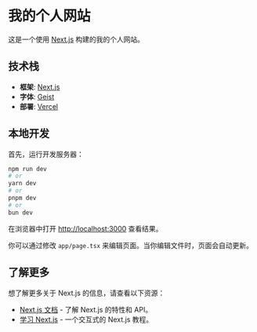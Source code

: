 # 我的个人网站

这是一个使用 [Next.js](https://nextjs.org) 构建的我的个人网站。

## 技术栈

*   **框架**: [Next.js](https://nextjs.org/)
*   **字体**: [Geist](https://vercel.com/font)
*   **部署**: [Vercel](https://vercel.com/)

## 本地开发

首先，运行开发服务器：

```bash
npm run dev
# or
yarn dev
# or
pnpm dev
# or
bun dev
```

在浏览器中打开 [http://localhost:3000](http://localhost:3000) 查看结果。

你可以通过修改 `app/page.tsx` 来编辑页面。当你编辑文件时，页面会自动更新。

## 了解更多

想了解更多关于 Next.js 的信息，请查看以下资源：

- [Next.js 文档](https://nextjs.org/docs) - 了解 Next.js 的特性和 API。
- [学习 Next.js](https://nextjs.org/learn) - 一个交互式的 Next.js 教程。
